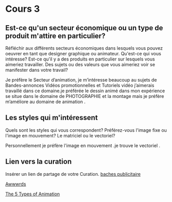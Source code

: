 # Cours 3
## Est-ce qu'un secteur économique ou un type de produit m'attire en particulier? 
Réfléchir aux différents secteurs économiques dans lesquels vous pouvez oeuvrer en tant que designer graphique ou animateur. Qu'est-ce qui vous intéresse? Est-ce qu'il y a des produits en particulier sur lesquels vous aimeriez travailler. Des sujets ou des valeurs que vous aimeriez voir se manifester dans votre travail? 

Je préfère le Secteur d’animation, je m’intéresse beaucoup au sujets de Bandes-annonces Vidéos promotionnelles  et Tutoriels vidéo  j’aimerais travaillé dans ce domaine.je préférée le dessin animé dans mon expérience se situe dans le domaine de PHOTOGRAPHIE et la montage mais je préfère m’améliore au domaine de animation .

## Les styles qui m'intéressent

Quels sont les styles qui vous correspondent? Préférez-vous l'image fixe ou l'image en mouvement? Le matriciel ou le vectoriel?

Personnellement je préfère l'image en mouvement .je trouve le vectoriel .


## Lien vers la curation
Insérer un lien de partage de votre Curation. 
[baches publicitaire](https://www.baches-publicitaires.com/)

 [Awwwrds](https://www.awwwards.com)
 
[The 5 Types of Animation](https://www.youtube.com/)

